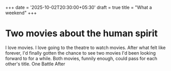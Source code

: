 +++
date = '2025-10-02T20:30:00+05:30'
draft = true
title = "What a weekend"
+++

# Two movies about the human spirit

I love movies. I love going to the theatre to watch movies. After what felt like forever, 
I'd finally gotten the chance to see two movies I'd been looking forward to for a while.
Both movies, funnily enough, could pass for each other's title. One Battle After 